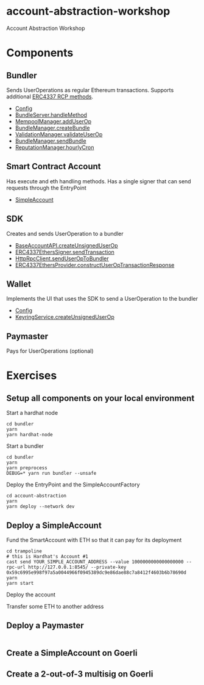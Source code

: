 # account-abstraction-workshop
Account Abstraction Workshop

# Components

## Bundler

Sends UserOperations as regular Ethereum transactions. Supports additional [ERC4337 RCP methods](https://eips.ethereum.org/EIPS/eip-4337#rpc-methods-eth-namespace).

- [Config](bundler/packages/bundler/localconfig/bundler.config.json)
- [BundleServer.handleMethod](bundler/packages/bundler/src/BundlerServer.ts#L155)
- [MempoolManager.addUserOp](bundler/packages/bundler/src/modules/MempoolManager.ts#L40)
- [BundleManager.createBundle](bundler/packages/bundler/src/modules/BundleManager.ts#L147)
- [ValidationManager.validateUserOp](bundler/packages/bundler/src/modules/ValidationManager.ts#L168)
- [BundleManager.sendBundle](bundler/packages/bundler/src/modules/BundleManager.ts#L78)
- [ReputationManager.hourlyCron](bundler/packages/bundler/src/modules/ReputationManager.ts#L67)


## Smart Contract Account

Has execute and eth handling methods. Has a single signer that can send requests through the EntryPoint

- [SimpleAccount](account-abstraction/contracts/samples/SimpleAccount.sol#L21)

## SDK

Creates and sends UserOperation to a bundler

- [BaseAccountAPI.createUnsignedUserOp](bundler/packages/sdk/src/BaseAccountAPI.ts#L232)
- [ERC4337EthersSigner.sendTransaction](bundler/packages/sdk/src/ERC4337EthersSigner.ts#L27)
- [HttpRpcClient.sendUserOpToBundler](bundler/packages/sdk/src/HttpRpcClient.ts#L41)
- [ERC4337EthersProvider.constructUserOpTransactionResponse](bundler/packages/sdk/src/ERC4337EthersProvider.ts#L92)

## Wallet

Implements the UI that uses the SDK to send a UserOperation to the bundler

- [Config](trampoline/src/exconfig.ts)
- [KeyringService.createUnsignedUserOp](trampoline/src/pages/Background/services/keyring.ts#L384)

## Paymaster

Pays for UserOperations (optional)

# Exercises

## Setup all components on your local environment

Start a hardhat node

```
cd bundler
yarn
yarn hardhat-node
```

Start a bundler

```
cd bundler
yarn
yarn preprocess
DEBUG=* yarn run bundler --unsafe
```

Deploy the EntryPoint and the SimpleAccountFactory

```
cd account-abstraction
yarn
yarn deploy --network dev
```

## Deploy a SimpleAccount

Fund the SmartAccount with ETH so that it can pay for its deployment

```
cd trampoline
# this is Hardhat's Account #1
cast send YOUR_SIMPLE_ACCOUNT_ADDRESS --value 1000000000000000000 --rpc-url http://127.0.0.1:8545/ --private-key 0x59c6995e998f97a5a0044966f0945389dc9e86dae88c7a8412f4603b6b78690d
yarn
yarn start
```

Deploy the account

Transfer some ETH to another address

## Deploy a Paymaster

```
```

## Create a SimpleAccount on Goerli

## Create a 2-out-of-3 multisig on Goerli

